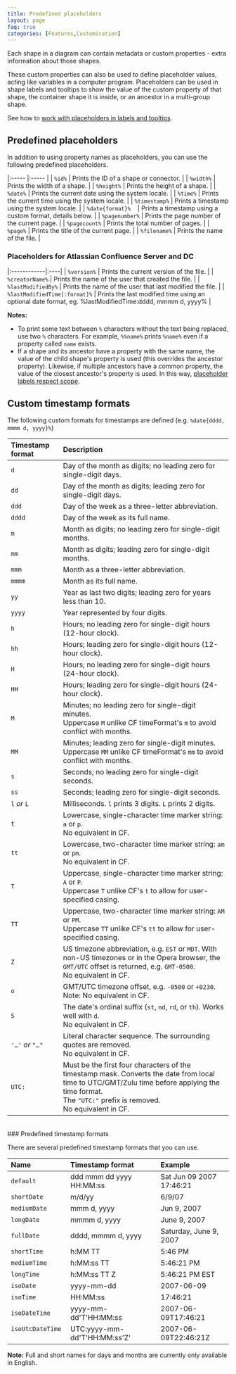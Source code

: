 ```yaml
---
title: Predefined placeholders
layout: page
faq: true
categories: [Features,Customisation]
---
```


Each shape in a diagram can contain metadata or custom properties - extra information about those shapes.

These custom properties can also be used to define placeholder values, acting like variables in a computer program. Placeholders can be used in shape labels and tooltips to show the value of the custom property of that shape, the container shape it is inside, or an ancestor in a multi-group shape.

See how to [work with placeholders in labels and tooltips](/blog/placeholders.html).

## Predefined placeholders

In addition to using property names as placeholders, you can use the following predefined placeholders.

|:----- |:----- |
| ``%id%`` |  Prints the ID of a shape or connector. |
| ``%width%`` |  Prints the width of a shape. |
| ``%height%`` |  Prints the height of a shape. |
| ``%date%`` | Prints the current date using the system locale. |
| ``%time%`` | Prints the current time using the system locale. |
| ``%timestamp%`` | Prints a timestamp using the system locale. |
| ``%date{format}%`` &nbsp;&nbsp; | Prints a timestamp using a custom format, details below. |
| ``%pagenumber%`` | Prints the page number of the current page. |
| ``%pagecount%`` |  Prints the total number of pages. |
| ``%page%`` | Prints the title of the current page. |
| ``%filename%`` | Prints the name of the file. |

### Placeholders for Atlassian Confluence Server and DC

|:------------|:----|
| ``%version%`` | Prints the current version of the file. |
| ``%creatorName%`` | Prints the name of the user that created the file. |
| ``%lastModifiedBy%`` | Prints the name of the user that last modified the file. |
| ``%lastModifiedTime[:format]%`` |  Prints the last modified time using an optional date format, eg. %lastModifiedTime:dddd, mmmm d, yyyy% |

**Notes:**

* To print some text between ``%`` characters without the text being replaced, use two ``%`` characters. For example, ``%%name%`` prints ``%name%`` even if a property called ``name`` exists.
* If a shape and its ancestor have a property with the same name, the value of the child shape's property is used (this overrides the ancestor property). Likewise, if multiple ancestors have a common property, the value of the closest ancestor's property is used. In this way, [placeholder labels respect scope](/blog/placeholder-scope.html).

## Custom timestamp formats

The following custom formats for timestamps are defined (e.g. ``%date{dddd, mmmm d, yyyy}%``)

| Timestamp format | Description |
|:-----|:------------|
| ``d`` | Day of the month as digits; no leading zero for single-digit days. |
| ``dd`` | Day of the month as digits; leading zero for single-digit days. |
| ``ddd`` | Day of the week as a three-letter abbreviation. |
| ``dddd`` | Day of the week as its full name. |
| ``m`` | Month as digits; no leading zero for single-digit months. |
| ``mm`` | Month as digits; leading zero for single-digit months. |
| ``mmm`` | Month as a three-letter abbreviation. |
| ``mmmm`` | Month as its full name. |
| ``yy`` | Year as last two digits; leading zero for years less than 10. |
| ``yyyy`` | Year represented by four digits. |
| ``h`` | Hours; no leading zero for single-digit hours (12-hour clock). |
| ``hh`` | Hours; leading zero for single-digit hours (12-hour clock). |
| ``H`` | Hours; no leading zero for single-digit hours (24-hour clock). |
| ``HH`` | Hours; leading zero for single-digit hours (24-hour clock). |
| ``M`` | Minutes; no leading zero for single-digit minutes. <br>Uppercase ``M`` unlike CF timeFormat's ``m`` to avoid conflict with months. |
| ``MM`` | Minutes; leading zero for single-digit minutes. <br>Uppercase ``MM`` unlike CF timeFormat's ``mm`` to avoid conflict with months. |
| ``s`` | Seconds; no leading zero for single-digit seconds. |
| ``ss`` | Seconds; leading zero for single-digit seconds. |
| ``l`` _or_ ``L`` | Milliseconds. ``l`` prints 3 digits. ``L`` prints 2 digits. |
| ``t`` | Lowercase, single-character time marker string: ``a`` or ``p``. <br>No equivalent in CF. |
| ``tt`` | Lowercase, two-character time marker string: ``am`` or ``pm``. <br>No equivalent in CF. |
| ``T`` | Uppercase, single-character time marker string: ``A`` or ``P``. <br>Uppercase ``T`` unlike CF's ``t`` to allow for user-specified casing. |
| ``TT`` | Uppercase, two-character time marker string: ``AM`` or ``PM``. <br>Uppercase ``TT`` unlike CF's ``tt`` to allow for user-specified casing. |
| ``Z`` | US timezone abbreviation, e.g. ``EST`` or ``MDT``. With non-US timezones or in the Opera browser, the ``GMT/UTC`` offset is returned, e.g. ``GMT-0500``. <br>No equivalent in CF. |
| ``o`` | GMT/UTC timezone offset, e.g. ``-0500`` or ``+0230``. Note: No equivalent in CF. |
| ``S`` | The date's ordinal suffix (``st``, ``nd``, ``rd``, or ``th``). Works well with ``d``. <br>No equivalent in CF. |
| ``'…'`` _or_ ``"…"`` | Literal character sequence. The surrounding quotes are removed. <br>No equivalent in CF. |
| ``UTC:`` | Must be the first four characters of the timestamp mask. Converts the date from local time to UTC/GMT/Zulu time before applying the time format. <br>The ``"UTC:"`` prefix is removed. <br>No equivalent in CF. |

<br>
### Predefined timestamp formats

There are several predefined timestamp formats that you can use.

| Name | Timestamp format  | Example |
|:---- |:----- |:------- |
| ``default`` | ddd mmm dd yyyy HH:MM:ss | Sat Jun 09 2007 17:46:21 |
| ``shortDate`` | m/d/yy | 6/9/07 |
| ``mediumDate`` | mmm d, yyyy | Jun 9, 2007 |
| ``longDate`` | mmmm d, yyyy | June 9, 2007 |
| ``fullDate`` | dddd, mmmm d, yyyy | Saturday, June 9, 2007 |
| ``shortTime`` | h:MM TT | 5:46 PM |
| ``mediumTime`` | h:MM:ss TT | 5:46:21 PM |
| ``longTime`` | h:MM:ss TT Z | 5:46:21 PM EST |
| ``isoDate`` | yyyy-mm-dd | 2007-06-09 |
| ``isoTime`` | HH:MM:ss | 17:46:21 |
| ``isoDateTime`` | yyyy-mm-dd'T'HH:MM:ss | 2007-06-09T17:46:21 |
| ``isoUtcDateTime`` &nbsp;&nbsp; | UTC:yyyy-mm-dd'T'HH:MM:ss'Z' &nbsp;&nbsp; | 2007-06-09T22:46:21Z |

**Note:** Full and short names for days and months are currently only available in English.
